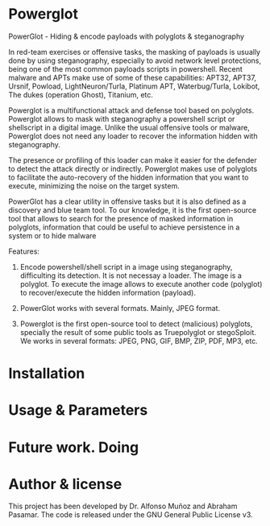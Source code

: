 # Powerglot
PowerGlot - Hiding &amp; encode payloads with polyglots &amp; steganography

In red-team exercises or offensive tasks, the masking of payloads is usually done by using steganography, especially to avoid 
network level protections, being one of the most common payloads scripts in powershell. Recent malware and APTs make use of some of 
these capabilities: APT32, APT37, Ursnif, Powload, LightNeuron/Turla, Platinum APT, Waterbug/Turla, Lokibot, The dukes (operation Ghost), 
Titanium, etc.

Powerglot is a multifunctional attack and defense tool based on polyglots. Powerglot allows to mask with steganography a powershell script 
or shellscript in a digital image. Unlike the usual offensive tools or malware, Powerglot does not need any loader to recover the 
information hidden with steganography. 

The presence or profiling of this loader can make it easier for the defender to detect the attack directly or indirectly. 
Powerglot makes use of polyglots to facilitate the auto-recovery of the hidden information that you want to execute, minimizing the noise 
on the target system.

PowerGlot has a clear utility in offensive tasks but it is also defined as a discovery and blue team tool. To our knowledge, it is the first open-source tool that allows to search for the presence of masked information in polyglots, information that could be useful to achieve persistence in a system or to hide malware

Features:

1. Encode powershell/shell script in a image using steganography, difficulting its detection. It is not necessay a loader. The image is a polyglot. 
To execute the image allows to execute another code (polyglot) to recover/execute the hidden information (payload).

2. PowerGlot works with several formats. Mainly, JPEG format.

3. Powerglot is the first open-source tool to detect (malicious) polyglots, specially the result of some public tools as Truepolyglot or stegoSploit. 
We works in several formats: JPEG, PNG, GIF, BMP, ZIP, PDF, MP3, etc.

# Installation

# Usage & Parameters

# Future work. Doing

# Author & license

This project has been developed by Dr. Alfonso Muñoz and Abraham Pasamar. The code is released under the GNU General Public License v3.


